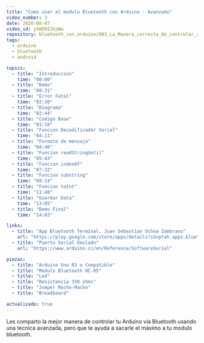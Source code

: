 ```yaml
---
title: "Como usar el modulo Bluetooth con Arduino - Avanzado"
video_number: 3
date: 2020-08-07
video_id: yXHO9IJGzWw
repository: bluetooth_con_arduino/003_La_Manera_correcta_de_controlar_arduino_por_bluetooth
tags:
  - arduino
  - bluetooth
  - android

topics:
  - title: "Introduccion"
    time: "00:00"
  - title: "Demo"
    time: "00:31"
  - title: "Error Fatal"
    time: "02:30"
  - title: "Diagrama"
    time: "02:44"
  - title: "Codigo Base"
    time: "03:10"
  - title: "Funcion Decodificador Serial"
    time: "04:11"
  - title: "Formato de mensaje"
    time: "04:40"
  - title: "Funcion readStringUntil"
    time: "05:43"
  - title: "Funcion indexOf"
    time: "07:32"
  - title: "Funcion substring"
    time: "09:14"
  - title: "Funcion toInt"
    time: "11:48"
  - title: "Guardar Data"
    time: "13:05"
  - title: "Demo Final"
    time: "14:03"

links:
  - title: "App Bluetooth Terminal, Juan Sebastian Ochoa Zambrano"
    url: "https://play.google.com/store/apps/details?id=ptah.apps.bluetoothterminal"
  - title: "Puerto Serial Emulado"
    url: "https://www.arduino.cc/en/Reference/SoftwareSerial"

piezas:
  - title: "Arduino Uno R3 o Compatible"
  - title: "Modulo Bluetooth HC-05"
  - title: "Led"
  - title: "Resistencia 330 ohms"
  - title: "Jumper Macho-Macho"
  - title: "Breadboard"

actualizado: true
---
```


Les comparto la mejor manera de controlar tu Arduino via Bluetooth usando una tecnica avanzada, pero que te ayuda a sacarle el máximo a tu modulo bluetooth.
